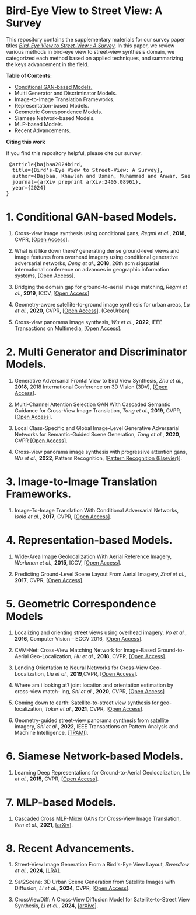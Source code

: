 # Bird-Eye View to Street View: A Survey

This repository contains the supplementary materials for our survey paper titles _<a href="https://arxiv.org/abs/2405.08961" target="_blank">Bird-Eye View to Street-View : A Survey</a>_. In this paper, we review various methods in bird-eye view to street-view synthesis domain, we categorized each method based on applied techniques, and summarizing the keys advancement in the field. 

**Table of Contents:**
- [Conditional GAN-based Models.](#-1.-conditional-gAN-based-models.)
- Multi Generator and Discriminator Models.
- Image-to-Image Translation Frameworks.
- Representation-based Models.
- Geometric Correspondence Models.
- Siamese Network-based Models.
- MLP-based Models.
- Recent Advancements. 

**Citing this work**

If you find this repository helpful, please cite our survey.

<pre> @article{bajbaa2024bird,
  title={Bird's-Eye View to Street-View: A Survey},
  author={Bajbaa, Khawlah and Usman, Muhammad and Anwar, Saeed and Radwan, Ibrahim and Bais, Abdul},
  journal={arXiv preprint arXiv:2405.08961},
  year={2024}
} </pre>


# 1. Conditional GAN-based Models.

1. Cross-view image synthesis using conditional gans, _Regmi et al._, **2018**, CVPR, [[Open Access](https://openaccess.thecvf.com/content_cvpr_2018/html/Regmi_Cross-View_Image_Synthesis_CVPR_2018_paper.html)].

2. What is it like down there? generating dense
ground-level views and image features from
overhead imagery using conditional generative adversarial networks, _Deng et al._, **2018**, 26th acm sigspatial international conference on advances in geographic information
systems, [[Open Access](https://dl.acm.org/doi/abs/10.1145/3274895.3274969)].


2. Bridging the domain gap for ground-to-aerial image
matching, _Regmi et al._, **2019**, ICCV, [[Open Access](https://openaccess.thecvf.com/content_ICCV_2019/html/Regmi_Bridging_the_Domain_Gap_for_Ground-to-Aerial_Image_Matching_ICCV_2019_paper.html)] 

3. Geometry-aware satellite-to-ground image synthesis
for urban areas, _Lu et al._, **2020**, CVPR, [[Open Access](https://openaccess.thecvf.com/content_CVPR_2020/html/Lu_Geometry-Aware_Satellite-to-Ground_Image_Synthesis_for_Urban_Areas_CVPR_2020_paper.html)]. (GeoUrban)

4. Cross-view panorama image synthesis, _Wu et al._, **2022**, IEEE Transactions on Multimedia, [[Open Access](https://ieeexplore.ieee.org/abstract/document/9743312)]. 

# 2. Multi Generator and Discriminator Models.

1. Generative Adversarial Frontal View to Bird View Synthesis, _Zhu et al._, **2018**, 2018 International Conference on 3D Vision (3DV), [[Open Access](https://ieeexplore.ieee.org/abstract/document/8490997)]. 

2. Multi-Channel Attention Selection GAN With Cascaded Semantic Guidance for Cross-View Image Translation, _Tang et al._, **2019**, CVPR, [[Open Access](https://openaccess.thecvf.com/content_CVPR_2019/html/Tang_Multi-Channel_Attention_Selection_GAN_With_Cascaded_Semantic_Guidance_for_Cross-View_CVPR_2019_paper.html)].

4. Local Class-Specific and Global Image-Level Generative Adversarial Networks for Semantic-Guided Scene Generation, _Tang et al._, **2020**, CVPR [[Open Access](https://openaccess.thecvf.com/content_CVPR_2020/html/Tang_Local_Class-Specific_and_Global_Image-Level_Generative_Adversarial_Networks_for_Semantic-Guided_CVPR_2020_paper.html)]. 

3. Cross-view panorama image synthesis with progressive
attention gans, _Wu et al._, **2022**, Pattern Recognition, [[Pattern Recognition (Elsevier)](https://www.sciencedirect.com/science/article/abs/pii/S003132032200365X?via%3Dihub)]. 


# 3. Image-to-Image Translation Frameworks.

1. Image-To-Image Translation With Conditional Adversarial Networks, _Isola et al._, **2017**, CVPR, [[Open Access](https://openaccess.thecvf.com/content_cvpr_2017/html/Isola_Image-To-Image_Translation_With_CVPR_2017_paper.html)]. 


# 4. Representation-based Models.

1. Wide-Area Image Geolocalization With Aerial Reference Imagery, _Workman et al._, **2015**, ICCV, [[Open Access](https://openaccess.thecvf.com/content_iccv_2015/html/Workman_Wide-Area_Image_Geolocalization_ICCV_2015_paper.html)]. 

2. Predicting Ground-Level Scene Layout From Aerial Imagery, _Zhai et al._, **2017**, CVPR, [[Open Access](https://openaccess.thecvf.com/content_cvpr_2017/html/Zhai_Predicting_Ground-Level_Scene_CVPR_2017_paper.html)]. 

# 5. Geometric Correspondence Models

1. Localizing and orienting street views using overhead imagery, _Vo et al._, **2016**,  Computer Vision – ECCV 2016, [[Open Access](https://link.springer.com/chapter/10.1007/978-3-319-46448-0_30)].


2. CVM-Net: Cross-View Matching Network for Image-Based Ground-to-Aerial Geo-Localization, _Hu et al._, **2018**, CVPR, [[Open Access](https://openaccess.thecvf.com/content_cvpr_2018/html/Hu_CVM-Net_Cross-View_Matching_CVPR_2018_paper.html)]. 

1. Lending Orientation to Neural Networks for Cross-View Geo-Localization, _Liu et al._, **2019**,CVPR, [[Open Access](https://openaccess.thecvf.com/content_CVPR_2019/html/Liu_Lending_Orientation_to_Neural_Networks_for_Cross-View_Geo-Localization_CVPR_2019_paper.html)]. 


1. Where am i looking at? joint location and
orientation estimation by cross-view match-
ing, _Shi et al._, **2020**, CVPR, [[Open Access](https://openaccess.thecvf.com/content_CVPR_2020/html/Shi_Where_Am_I_Looking_At_Joint_Location_and_Orientation_Estimation_CVPR_2020_paper.html)] 

1. Coming down to earth: Satellite-to-street view synthesis for geo-localization, _Toker et al._, **2021**, CVPR, [[Open Access](https://openaccess.thecvf.com/content/CVPR2021/html/Toker_Coming_Down_to_Earth_Satellite-to-Street_View_Synthesis_for_Geo-Localization_CVPR_2021_paper.html)]. 

2. Geometry-guided street-view panorama
synthesis from satellite imagery, _Shi et al._, **2022**, IEEE Transactions on Pattern Analysis and Machine Intelligence, [[TPAMI](https://ieeexplore.ieee.org/abstract/document/9674229)]. 


# 6. Siamese Network-based Models.

1. Learning Deep Representations for Ground-to-Aerial Geolocalization, _Lin et al._, **2015**, CVPR, [[Open Access](https://www.cv-foundation.org/openaccess/content_cvpr_2015/html/Lin_Learning_Deep_Representations_2015_CVPR_paper.html)].

# 7. MLP-based Models.

1. Cascaded Cross MLP-Mixer GANs for Cross-View Image Translation, _Ren et al._, **2021**, [[arXiv](https://arxiv.org/abs/2110.10183)]. 

# 8. Recent Advancements. 
1. Street-View Image Generation From a Bird's-Eye View Layout, _Swerdlow et al._, **2024**, [[LRA](https://ieeexplore.ieee.org/abstract/document/10443014)].

2. Sat2Scene: 3D Urban Scene Generation from Satellite Images with Diffusion, _Li et al._, **2024**, CVPR, [[Open Access](https://openaccess.thecvf.com/content/CVPR2024/html/Li_Sat2Scene_3D_Urban_Scene_Generation_from_Satellite_Images_with_Diffusion_CVPR_2024_paper.html)].

3. CrossViewDiff: A Cross-View Diffusion Model for Satellite-to-Street View Synthesis, _Li et al._, **2024**, [[arXive](https://arxiv.org/abs/2408.14765)].



